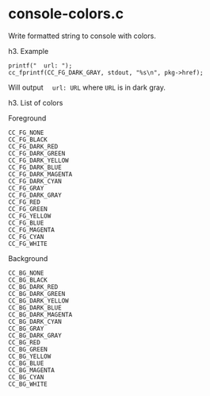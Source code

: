 console-colors.c
================

Write formatted string to console with colors.

h3. Example

    printf("  url: ");
    cc_fprintf(CC_FG_DARK_GRAY, stdout, "%s\n", pkg->href);
    
Will output `  url: URL` where `URL` is in dark gray.

h3. List of colors

Foreground

	CC_FG_NONE
	CC_FG_BLACK
	CC_FG_DARK_RED
	CC_FG_DARK_GREEN
	CC_FG_DARK_YELLOW
	CC_FG_DARK_BLUE
	CC_FG_DARK_MAGENTA
	CC_FG_DARK_CYAN
	CC_FG_GRAY
	CC_FG_DARK_GRAY
	CC_FG_RED
	CC_FG_GREEN
	CC_FG_YELLOW
	CC_FG_BLUE
	CC_FG_MAGENTA
	CC_FG_CYAN
	CC_FG_WHITE

Background

	CC_BG_NONE
	CC_BG_BLACK
	CC_BG_DARK_RED
	CC_BG_DARK_GREEN
	CC_BG_DARK_YELLOW
	CC_BG_DARK_BLUE
	CC_BG_DARK_MAGENTA
	CC_BG_DARK_CYAN
	CC_BG_GRAY
	CC_BG_DARK_GRAY
	CC_BG_RED
	CC_BG_GREEN
	CC_BG_YELLOW
	CC_BG_BLUE
	CC_BG_MAGENTA
	CC_BG_CYAN
	CC_BG_WHITE
